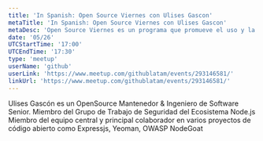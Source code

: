 ```yaml
---
title: 'In Spanish: Open Source Viernes con Ulises Gascon'
metaTitle: 'In Spanish: Open Source Viernes con Ulises Gascon'
metaDesc: 'Open Source Viernes es un programa que promueve el uso y la colaboración en proyectos de código abierto en la comunidad tecnológica'
date: '05/26'
UTCStartTime: '17:00'
UTCEndTime: '17:30'
type: 'meetup'
userName: 'github'
userLink: 'https://www.meetup.com/githublatam/events/293146581/'
linkUrl: 'https://www.meetup.com/githublatam/events/293146581/'
---
```


Ulises Gascón es un OpenSource Mantenedor & Ingeniero de Software Senior. Miembro del Grupo de Trabajo de Seguridad del Ecosistema Node.js
Miembro del equipo central y principal colaborador en varios proyectos de código abierto como Expressjs, Yeoman, OWASP NodeGoat